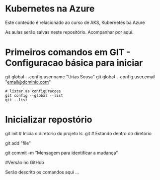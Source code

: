 # Kubernetes na Azure
Este conteúdo é relacionado ao curso de AKS, Kubernetes ba Azure

As aulas serão salvas neste repositório. Acompanhar por aqui. 

# Primeiros comandos em GIT - Configuracao básica para iniciar
git global --config user.name "Urias Sousa"
git global --config user.email "email@dominio.com"

    # listar as configuracoes
    git config --global --list
    git --list

# Inicializar repostório
git init # Inicia o diretorio do projeto
ls .git # Estando dentro do diretório

git add "file"

git commit -m "Mensagem para identificar a mudança" 

#Versão no GitHub

Serão descrito os comandos aqui
...

